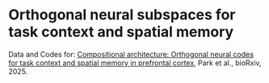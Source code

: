 # Orthogonal neural subspaces for task context and spatial memory
Data and Codes for: <a href="https://doi.org/10.1101/2025.02.25.640211" target="_blank">Compositional architecture: Orthogonal neural codes for task context and spatial memory in prefrontal cortex</a>, Park et al., bioRxiv, 2025.
